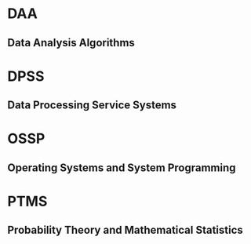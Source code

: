 # DAA
## Data Analysis Algorithms
# DPSS
## Data Processing Service Systems
# OSSP
## Operating Systems and System Programming
# PTMS
## Probability Theory and Mathematical Statistics
